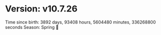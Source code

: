 # Version: v10.7.26
Time since birth: 3892 days, 93408 hours, 5604480 minutes, 336268800 seconds
Season: Spring 🌸
